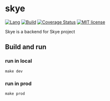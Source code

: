 # skye

[![Lang](https://img.shields.io/badge/lang-rust-brightgreen)](https://www.rust-lang.org/) [![Build](https://github.com/kinddevil/skye/actions/workflows/ci-workflow.yml/badge.svg)](https://github.com/kinddevil/skye/actions) [![Coverage Status](https://coveralls.io/repos/github/kinddevil/skye/badge.svg)](https://coveralls.io/github/kinddevil/skye) [![MIT license](https://img.shields.io/badge/License-MIT-blue.svg)](https://lbesson.mit-license.org/)

Skye is a backend for Skye project

## Build and run
### run in local
```
make dev
```
### run in prod
```
make prod
```
